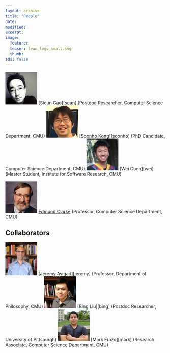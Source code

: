 ```yaml
---
layout: archive
title: "People"
date:
modified:
excerpt:
image:
  feature:
  teaser: lean_logo_small.svg
  thumb:
ads: false
---
```


<img src="images/seangao.jpg" style="width: 100px;">
[Sicun Gao][sean]
(Postdoc Researcher, Computer Science Department, CMU)

<img src="images/soonhokong.jpg" style="width: 100px;">
[Soonho Kong][soonho]
(PhD Candidate, Computer Science Department, CMU)

<img src="images/wei.jpg" style="width: 100px;">
[Wei Chen][wei]
(Master Student, Institute for Software Research, CMU)

<img src="images/ed.jpg" style="width: 100px;"> [Edmund Clarke][emc]
(Professor, Computer Science Department, CMU)

[sean]:   http://www.cs.cmu.edu/~sicung
[soonho]: http://www.cs.cmu.edu/~soonhok
[wei]:    http://andrew.cmu.edu/~weichen1
[emc]:    http://www.cs.cmu.edu/~emc

Collaborators
--------------

<img src="images/jeremy.jpg" style="width: 100px;">
[Jeremy Avigad][jeremy]
(Professor, Department of Philosophy, CMU)

<img src="images/bing.jpg" style="width: 100px;">
[Bing Liu][bing]
(Postdoc Researcher, University of Pittsburgh)

<img src="images/mark.jpg" style="width: 100px;">
[Mark Erazo][mark]
(Research Associate, Computer Science Department, CMU)

[jeremy]: http://www.andrew.cmu.edu/~avigad
[bing]: http://www.cs.cmu.edu/~liubing
[mark]:   http://www.cs.cmu.edu/directory/mark-erazo
